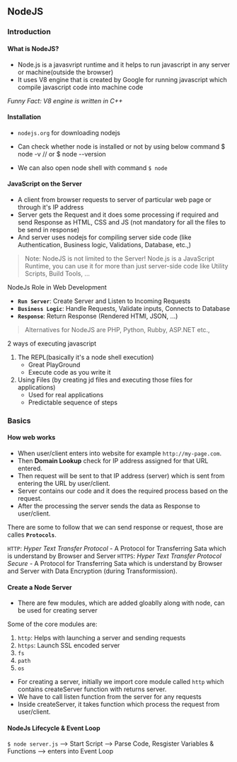 ## NodeJS

### Introduction

#### What is NodeJS?

- Node.js is a javasvript runtime and it helps to run javascript in any server or machine(outside the browser)
- It uses V8 engine that is created by Google for running javascript which compile javascript code into machine code

*Funny Fact: V8 engine is written in C++*

#### Installation

- `nodejs.org` for downloading nodejs
- Can check whether node is installed or not by using below command
    $ node -v  // or
    $ node --version

- We can also open node shell with command `$ node`

#### JavaScript on the Server

- A client from browser requests to server of particular web page or through it's IP address
- Server gets the Request and it does some processing if required and send Response as HTML, CSS and JS (not mandatory for all the files to be send in response)
- And server uses nodejs for compiling server side code (like Authentication, Business logic, Validations, Database, etc.,)

> Note: NodeJS is not limited to the Server! Node.js is a JavaScript Runtime, you can use it for more than just server-side code like Utility Scripts, Build Tools, ...

NodeJs Role in Web Development

- **`Run Server`**: Create Server and Listen to Incoming Requests
- **`Business Logic`**: Handle Requests, Validate inputs, Connects to Database
- **`Response`**: Return Response (Rendered HTMl, JSON, ...)

> Alternatives for NodeJS are PHP, Python, Rubby, ASP.NET etc.,

2 ways of executing javascript
  1. The REPL(basically it's a node shell execution)
      - Great PlayGround
      - Execute code as you write it
  2. Using Files (by creating jd files and executing those files for applications)
      - Used for real applications
      - Predictable sequence of steps

### Basics

#### How web works

- When user/client enters into website for example `http://my-page.com`.
- Then **Domain Lookup** check for IP address assigned for that URL entered.
- Then request will be sent to that IP address (server) which is sent from entering the URL by user/client.
- Server contains our code and it does the required process based on the request.
- After the processing the server sends the data as Response to user/client.

There are some to follow that we can send response or request, those are calles **`Protocols`**.

`HTTP`: *Hyper Text Transfer Protocol* - A Protocol for Transferring Sata which is understand by Browser and Server
`HTTPS`: *Hyper Text Transfer Protocol Secure* - A Protocol for Transferring Sata which is understand by Browser and Server with Data Encryption (during Transformission).

#### Create a Node Server

- There are few modules, which are added gloablly along with node, can be used for creating server

Some of the core modules are:

1. `http`: Helps with launching a server and sending requests
2. `https`: Launch SSL encoded server
3. `fs`
4. `path`
5. `os`

- For creating a server, initially we import core module called `http` which contains createServer function with returns server.
- We have to call listen function from the server for any requests
- Inside createServer, it takes function which process the request from user/client.

#### NodeJs Lifecycle & Event Loop

`$ node server.js` --> Start Script --> Parse Code, Resgister Variables & Functions --> enters into Event Loop

